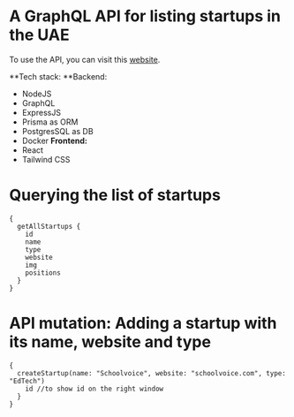 # A GraphQL API for listing startups in the UAE

To use the API, you can visit this [website](http://www.startapp-api.xyz/graphql).

**Tech stack:
**Backend:
- NodeJS
- GraphQL
- ExpressJS
- Prisma as ORM
- PostgresSQL as DB
- Docker
**Frontend:**
- React
- Tailwind CSS


# Querying the list of startups
```
{
  getAllStartups {
    id 
    name
    type
    website
    img
    positions
  }
}
```

# API mutation: Adding a startup with its name, website and type
```
{
  createStartup(name: "Schoolvoice", website: "schoolvoice.com", type: "EdTech") 
    id //to show id on the right window
  }
}
```
